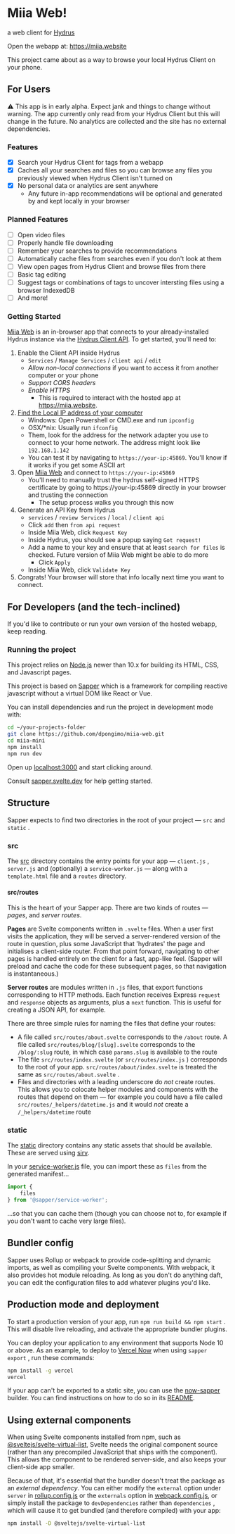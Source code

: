 # Miia Web!

a web client for [Hydrus](https://hydrusnetwork.github.io/hydrus/)

Open the webapp at: https://miia.website

This project came about as a way to browse your local Hydrus Client on your phone. 

## For Users

⚠ This app is in early alpha. Expect jank and things to change without warning. The app currently only read from your Hydrus Client but this will change in the future. No analytics are collected and the site has no external dependencies.

### Features

- [x] Search your Hydrus Client for tags from a webapp
- [x] Caches all your searches and files so you can browse any files you previously viewed when Hydrus Client isn't turned on
- [x] No personal data or analytics are sent anywhere
	- Any future in-app recommendations will be optional and generated by and kept locally in your browser

### Planned Features

- [ ] Open video files
- [ ] Properly handle file downloading
- [ ] Remember your searches to provide recommendations
- [ ] Automatically cache files from searches even if you don't look at them
- [ ] View open pages from Hydrus Client and browse files from there
- [ ] Basic tag editing
- [ ] Suggest tags or combinations of tags to uncover intersting files using a browser IndexedDB
- [ ] And more!

### Getting Started

[Miia Web](https://dpongimo.github.io/miia-web/) is an in-browser app that connects to your already-installed Hydrus instance via the [Hydrus Client API](https://hydrusnetwork.github.io/hydrus/help/client_api.html). To get started, you'll need to:

1. Enable the Client API inside Hydrus
	- `Services` / `Manage Services` / `client api` / `edit`
	- _Allow non-local connections_ if you want to access it from another computer or your phone
	- _Support CORS headers_
	- _Enable HTTPS_
		- This is required to interact with the hosted app at https://miia.website.
2. [Find the Local IP address of your computer](https://www.whatismybrowser.com/detect/what-is-my-local-ip-address)
	- Windows: Open Powershell or CMD.exe and run `ipconfig`
	- OSX/*nix: Usually run `ifconfig`
	- Them, look for the address for the network adapter you use to connect to your home network. The address might look like `192.168.1.142`
	- You can test it by navigating to `https://your-ip:45869`. You'll know if it works if you get some ASCII art
3. Open [Miia Web](https://miia.website) and connect to `https://your-ip:45869`
	- You'll need to manually trust the hydrus self-signed HTTPS certificate by going to https://your-ip:45869 directly in your browser and trusting the connection
		- The setup process walks you through this now
4. Generate an API Key from Hydrus
	- `services` / `review Services` / `local` / `client api`
	- Click `add` then `from api request`
	- Inside Miia Web, click `Request Key`
	- Inside Hydrus, you should see a popup saying `Got request!`
	- Add a name to your key and ensure that at least `search for files` is checked. Future version of Miia Web might be able to do more
		- Click `Apply`
	- Inside Miia Web, click `Validate Key`
5. Congrats! Your browser will store that info locally next time you want to connect.


## For Developers (and the tech-inclined)

If you'd like to contribute or run your own version of the hosted webapp, keep reading.

### Running the project

This project relies on [Node.js](https://nodejs.org/) newer than 10.x for building its HTML, CSS, and Javascript pages.

This project is based on [Sapper](https://sapper.svelte.dev/) which is a framework for compiling reactive javascript without a virtual DOM like React or Vue. 

You can install dependencies and run the project in development mode with:

``` bash
cd ~/your-projects-folder
git clone https://github.com/dpongimo/miia-web.git
cd miia-mini
npm install
npm run dev
```

Open up [localhost:3000](http://localhost:3000) and start clicking around.

Consult [sapper.svelte.dev](https://sapper.svelte.dev) for help getting started.

## Structure

Sapper expects to find two directories in the root of your project — `src` and `static` .

### src

The [src](src) directory contains the entry points for your app — `client.js` , `server.js` and (optionally) a `service-worker.js` — along with a `template.html` file and a `routes` directory.

#### src/routes

This is the heart of your Sapper app. There are two kinds of routes — *pages*, and *server routes*.

**Pages** are Svelte components written in `.svelte` files. When a user first visits the application, they will be served a server-rendered version of the route in question, plus some JavaScript that 'hydrates' the page and initialises a client-side router. From that point forward, navigating to other pages is handled entirely on the client for a fast, app-like feel. (Sapper will preload and cache the code for these subsequent pages, so that navigation is instantaneous.)

**Server routes** are modules written in `.js` files, that export functions corresponding to HTTP methods. Each function receives Express `request` and `response` objects as arguments, plus a `next` function. This is useful for creating a JSON API, for example.

There are three simple rules for naming the files that define your routes:

* A file called `src/routes/about.svelte` corresponds to the `/about` route. A file called `src/routes/blog/[slug].svelte` corresponds to the `/blog/:slug` route, in which case `params.slug` is available to the route
* The file `src/routes/index.svelte` (or `src/routes/index.js` ) corresponds to the root of your app. `src/routes/about/index.svelte` is treated the same as `src/routes/about.svelte` .
* Files and directories with a leading underscore do *not* create routes. This allows you to colocate helper modules and components with the routes that depend on them — for example you could have a file called `src/routes/_helpers/datetime.js` and it would *not* create a `/_helpers/datetime` route

### static

The [static](static) directory contains any static assets that should be available. These are served using [sirv](https://github.com/lukeed/sirv).

In your [service-worker.js](src/service-worker.js) file, you can import these as `files` from the generated manifest...

``` js
import {
    files
} from '@sapper/service-worker';
```

...so that you can cache them (though you can choose not to, for example if you don't want to cache very large files).

## Bundler config

Sapper uses Rollup or webpack to provide code-splitting and dynamic imports, as well as compiling your Svelte components. With webpack, it also provides hot module reloading. As long as you don't do anything daft, you can edit the configuration files to add whatever plugins you'd like.

## Production mode and deployment

To start a production version of your app, run `npm run build && npm start` . This will disable live reloading, and activate the appropriate bundler plugins.

You can deploy your application to any environment that supports Node 10 or above. As an example, to deploy to [Vercel Now](https://vercel.com) when using `sapper export` , run these commands:

``` bash
npm install -g vercel
vercel
```

If your app can't be exported to a static site, you can use the [now-sapper](https://github.com/thgh/now-sapper) builder. You can find instructions on how to do so in its [README](https://github.com/thgh/now-sapper#basic-usage).

## Using external components

When using Svelte components installed from npm, such as [@sveltejs/svelte-virtual-list](https://github.com/sveltejs/svelte-virtual-list), Svelte needs the original component source (rather than any precompiled JavaScript that ships with the component). This allows the component to be rendered server-side, and also keeps your client-side app smaller.

Because of that, it's essential that the bundler doesn't treat the package as an *external dependency*. You can either modify the `external` option under `server` in [rollup.config.js](rollup.config.js) or the `externals` option in [webpack.config.js](webpack.config.js), or simply install the package to `devDependencies` rather than `dependencies` , which will cause it to get bundled (and therefore compiled) with your app:

``` bash
npm install -D @sveltejs/svelte-virtual-list
```
